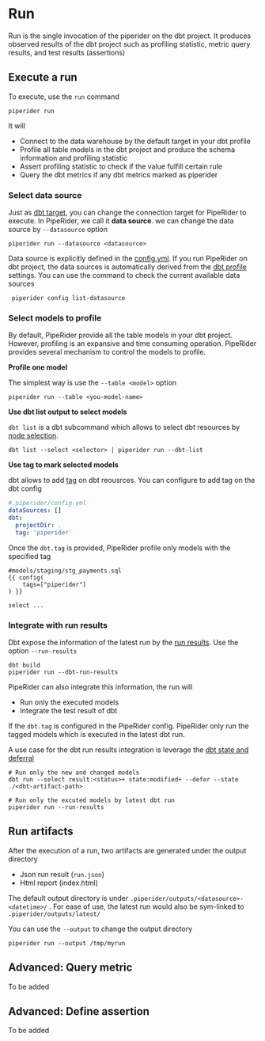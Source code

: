# Run

Run is the single invocation of the piperider on the dbt project. It produces observed results of the dbt project such as profiling statistic, metric query results, and test results (assertions)

## Execute a run

To execute, use the `run` command&#x20;

```
piperider run
```

It will

* Connect to the data warehouse by the default target in your dbt profile
* Profile all table models in the dbt project and produce the schema information and profiling statistic
* Assert profiling statistic to check if the value fulfill certain rule
* Query the dbt metrics if any dbt metrics marked as piperider

### Select data source

Just as [dbt target](https://docs.getdbt.com/reference/dbt-jinja-functions/target), you can change the connection target for PipeRider to execute. In PipeRider, we call it **data source**. we can change the data source by `--datasource` option&#x20;

```
piperider run --datasource <datasource>
```

Data source is explicitly defined in the [config.yml](../../reference/project-structure/config.yml.md). If you run PipeRider on dbt project, the data sources is automatically derived from the [dbt profile](https://docs.getdbt.com/reference/profiles.yml) settings. You can use the command to check the current available data sources

```
 piperider config list-datasource
```

### Select models to profile

By default, PipeRider provide all the table models in your dbt project. However, profiling is an expansive and time consuming operation.  PipeRider provides several mechanism to control the models to profile.

**Profile one model**

The simplest way is use the `--table <model>` option

```
piperider run --table <you-model-name>
```

**Use dbt list output to select models**

`dbt list` is a dbt subcommand which allows to select dbt resources by [node selection](https://docs.getdbt.com/reference/node-selection/syntax).

```
dbt list --select <selector> | piperider run --dbt-list
```

**Use tag to mark selected models**

dbt allows to add [tag](https://docs.getdbt.com/reference/resource-configs/tags) on dbt reousrces. You can configure to add tag on the dbt config

```yaml
#.piperider/config.yml
dataSources: []
dbt:
  projectDir: .
  tag: 'piperider'
```

Once the `dbt.tag` is provided, PipeRider profile only models with the specified tag

```
#models/staging/stg_payments.sql
{{ config(
    tags=["piperider"]
) }}

select ...

```

### Integrate with run results

Dbt expose the information of the latest run by the [run results](https://docs.getdbt.com/reference/artifacts/run-results-json). Use the option `--run-results`&#x20;

```
dbt build
piperider run --dbt-run-results
```

PipeRider can also integrate this information, the run will

* Run only the executed models
* Integrate the test result of dbt

If the `dbt.tag` is configured in the PipeRider config. PipeRider only run the tagged models which is executed in the latest dbt run.

A use case for the dbt run results integration is leverage the [dbt state and deferral](https://docs.getdbt.com/docs/deploy/about-state)

```
# Run only the new and changed models
dbt run --select result:<status>+ state:modified+ --defer --state ./<dbt-artifact-path>

# Run only the excuted models by latest dbt run
piperider run --run-results
```

## Run artifacts

After the execution of a run, two artifacts are generated under the output directory

* Json run result (`run.json`)
* Html report (index.html)

The default output directory is under `.piperider/outputs/<datasource>-<datetime>/` . For ease of use, the latest run would also be sym-linked to `.piperider/outputs/latest/`

You can use the `--output` to change the output directory

```
piperider run --output /tmp/myrun
```

## Advanced: Query metric

To be added

## Advanced: Define assertion

To be added





